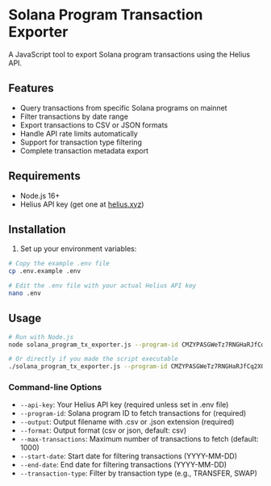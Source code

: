 # Solana Program Transaction Exporter

A JavaScript tool to export Solana program transactions using the Helius API.

## Features

- Query transactions from specific Solana programs on mainnet
- Filter transactions by date range
- Export transactions to CSV or JSON formats
- Handle API rate limits automatically
- Support for transaction type filtering
- Complete transaction metadata export

## Requirements

- Node.js 16+
- Helius API key (get one at [helius.xyz](https://helius.xyz))

## Installation

1. Set up your environment variables:

```bash
# Copy the example .env file
cp .env.example .env

# Edit the .env file with your actual Helius API key
nano .env
```

## Usage

```bash
# Run with Node.js
node solana_program_tx_exporter.js --program-id CMZYPASGWeTz7RNGHaRJfCq2XQ5pYK6nDvVQxzkH51zb --api-key YOUR_HELIUS_API_KEY --output transactions.json --format json

# Or directly if you made the script executable
./solana_program_tx_exporter.js --program-id CMZYPASGWeTz7RNGHaRJfCq2XQ5pYK6nDvVQxzkH51zb --api-key YOUR_HELIUS_API_KEY --output transactions.csv
```

### Command-line Options

- `--api-key`: Your Helius API key (required unless set in .env file)
- `--program-id`: Solana program ID to fetch transactions for (required)
- `--output`: Output filename with .csv or .json extension (required)
- `--format`: Output format (csv or json, default: csv)
- `--max-transactions`: Maximum number of transactions to fetch (default: 1000)
- `--start-date`: Start date for filtering transactions (YYYY-MM-DD)
- `--end-date`: End date for filtering transactions (YYYY-MM-DD)
- `--transaction-type`: Filter by transaction type (e.g., TRANSFER, SWAP)
